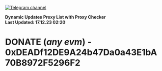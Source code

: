 [![Telegram channel](https://img.shields.io/endpoint?url=https://runkit.io/damiankrawczyk/telegram-badge/branches/master?url=https://t.me/n4z4v0d)](https://t.me/n4z4v0d) 

**Dynamic Updates Proxy List with Proxy Checker**  
**Last Updated: 17.12.23 02:20**

# DONATE (_any evm_) - 0xDEADf12DE9A24b47Da0a43E1bA70B8972F5296F2
